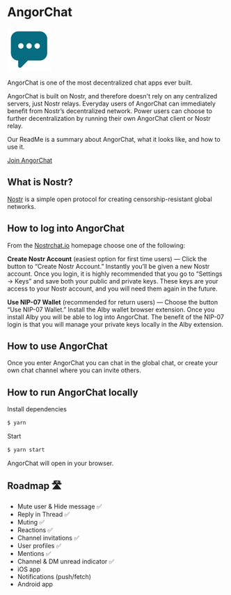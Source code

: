 # AngorChat

<img src="public/logo192.png" width="100">

AngorChat is one of the most decentralized chat apps ever built. 

AngorChat is built on Nostr, and therefore doesn't rely on any centralized servers, just Nostr relays. Everyday users of AngorChat can immediately benefit from Nostr’s decentralized network. Power users can choose to further decentralization by running their own AngorChat client or Nostr relay. 

Our ReadMe is a summary about AngorChat, what it looks like, and how to use it.

[Join AngorChat](https://www.angorchat.io/)

## What is Nostr?

[Nostr](https://github.com/nostr-protocol/nostr) is a simple open protocol for creating censorship-resistant global networks.

## How to log into AngorChat

From the [Nostrchat.io](https://www.angorchat.io/) homepage choose one of the following:

**Create Nostr Account** (easiest option for first time users) — Click the button to “Create Nostr Account.” Instantly you’ll be given a new Nostr account. Once you login, it is highly recommended that you go to “Settings -> Keys” and save both your public and private keys. These keys are your access to your Nostr account, and you will need them again in the future.

**Use NIP-07 Wallet** (recommended for return users) — Choose the button “Use NIP-07 Wallet.” Install the Alby wallet browser extension. Once you install Alby you will be able to log into AngorChat. The benefit of the NIP-07 login is that you will manage your private keys locally in the Alby extension.

## How to use AngorChat

Once you enter AngorChat you can chat in the global chat, or create your own chat channel where you can invite others.

## How to run AngorChat locally 

Install dependencies
```bash
$ yarn 
```

Start 
```bash
$ yarn start
```

AngorChat will open in your browser.

## Roadmap 🛣️

- Mute user & Hide message ✅
- Reply in Thread ✅
- Muting ✅
- Reactions ✅
- Channel invitations ✅
- User profiles ✅
- Mentions ✅
- Channel & DM unread indicator ✅
- iOS app
- Notifications (push/fetch)
- Android app